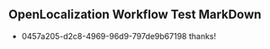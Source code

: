 ## OpenLocalization Workflow Test MarkDown
* 0457a205-d2c8-4969-96d9-797de9b67198 thanks!

<!--HONumber=Jul16_HO4-->


